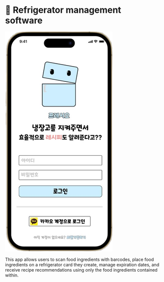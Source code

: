 # 👋 Refrigerator management software

![IntroPageScreenShot](Freshow-app\assets\IntroPageScreenshot.png)

This app allows users to scan food ingredients with barcodes, place food ingredients on a refrigerator card they create, manage expiration dates, and receive recipe recommendations using only the food ingredients contained within.
